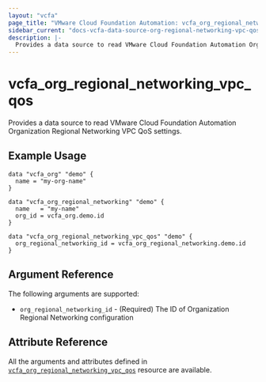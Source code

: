 ```yaml
---
layout: "vcfa"
page_title: "VMware Cloud Foundation Automation: vcfa_org_regional_networking_vpc_qos"
sidebar_current: "docs-vcfa-data-source-org-regional-networking-vpc-qos"
description: |-
  Provides a data source to read VMware Cloud Foundation Automation Organization Regional Networking VPC QoS settings.
---
```


# vcfa\_org\_regional\_networking\_vpc\_qos

Provides a data source to read VMware Cloud Foundation Automation Organization Regional Networking VPC QoS settings.

## Example Usage

```hcl
data "vcfa_org" "demo" {
  name = "my-org-name"
}

data "vcfa_org_regional_networking" "demo" {
  name   = "my-name"
  org_id = vcfa_org.demo.id
}

data "vcfa_org_regional_networking_vpc_qos" "demo" {
  org_regional_networking_id = vcfa_org_regional_networking.demo.id
}
```

## Argument Reference

The following arguments are supported:

- `org_regional_networking_id` - (Required) The ID of Organization Regional Networking configuration

## Attribute Reference

All the arguments and attributes defined in
[`vcfa_org_regional_networking_vpc_qos`](/providers/vmware/vcfa/latest/docs/resources/org_regional_networking_vpc_qos)
resource are available.
